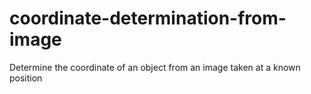 # coordinate-determination-from-image
Determine the coordinate of an object from an image taken at a known position

